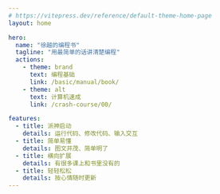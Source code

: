 ```yaml
---
# https://vitepress.dev/reference/default-theme-home-page
layout: home

hero:
  name: "徐越的编程书"
  tagline: "用最简单的话讲清楚编程"
  actions:
    - theme: brand
      text: 编程基础
      link: /basic/manual/book/
    - theme: alt
      text: 计算机速成
      link: /crash-course/00/

features:
  - title: 派神启动
    details: 运行代码、修改代码、输入交互
  - title: 简单易懂
    details: 图文并茂、简单明了
  - title: 横向扩展
    details: 有很多课上和书里没有的
  - title: 轻轻松松
    details: 按心情随时更新
---
```

